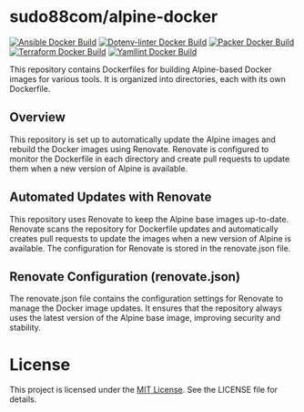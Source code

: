 # sudo88com/alpine-docker

[![Ansible Docker Build](https://github.com/sudo88com/alpine-docker/actions/workflows/docker_buildx_ansible.yml/badge.svg)](https://github.com/sudo88com/alpine-docker/actions/workflows/docker_buildx_ansible.yml)
[![Dotenv-linter Docker Build](https://github.com/sudo88com/alpine-docker/actions/workflows/docker_buildx_dotenv_linter.yml/badge.svg)](https://github.com/sudo88com/alpine-docker/actions/workflows/docker_buildx_dotenv_linter.yml)
[![Packer Docker Build](https://github.com/sudo88com/alpine-docker/actions/workflows/docker_buildx_packer.yml/badge.svg)](https://github.com/sudo88com/alpine-docker/actions/workflows/docker_buildx_packer.yml)
[![Terraform Docker Build](https://github.com/sudo88com/alpine-docker/actions/workflows/docker_buildx_terraform.yml/badge.svg)](https://github.com/sudo88com/alpine-docker/actions/workflows/docker_buildx_terraform.yml)
[![Yamllint Docker Build](https://github.com/sudo88com/alpine-docker/actions/workflows/docker_buildx_yamllint.yml/badge.svg)](https://github.com/sudo88com/alpine-docker/actions/workflows/docker_buildx_yamllint.yml)

This repository contains Dockerfiles for building Alpine-based Docker images for various tools. It is organized into directories, each with its own Dockerfile.

## Overview

This repository is set up to automatically update the Alpine images and rebuild the Docker images using Renovate. Renovate is configured to monitor the Dockerfile in each directory and create pull requests to update them when a new version of Alpine is available.

## Automated Updates with Renovate
This repository uses Renovate to keep the Alpine base images up-to-date. Renovate scans the repository for Dockerfile updates and automatically creates pull requests to update the images when a new version of Alpine is available. The configuration for Renovate is stored in the renovate.json file.

## Renovate Configuration (renovate.json)

The renovate.json file contains the configuration settings for Renovate to manage the Docker image updates. It ensures that the repository always uses the latest version of the Alpine base image, improving security and stability.

# License

This project is licensed under the [MIT License](/LICENSE). See the LICENSE file for details.
